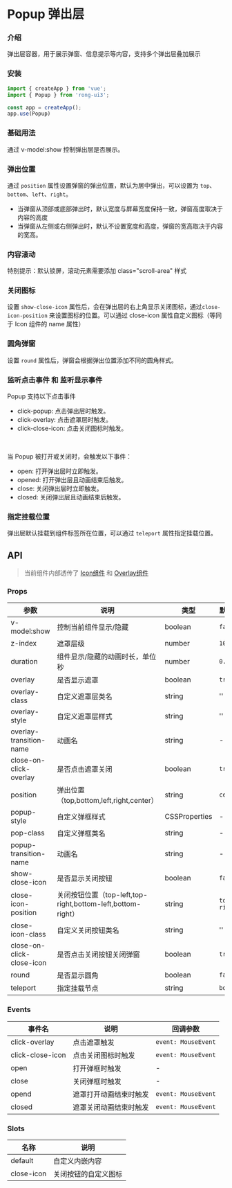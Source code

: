 # Popup 弹出层

### 介绍

弹出层容器，用于展示弹窗、信息提示等内容，支持多个弹出层叠加展示

### 安装

```js
import { createApp } from 'vue';
import { Popup } from 'rong-ui3';

const app = createApp();
app.use(Popup)
```


### 基础用法
通过 v-model:show 控制弹出层是否展示。
<script setup>
  import PopupBase from '../demo/PopupBase.vue?raw'
</script>
<HljsBlock :code="PopupBase"></HljsBlock>



### 弹出位置
通过 `position` 属性设置弹窗的弹出位置，默认为居中弹出，可以设置为 `top`、`bottom`、`left`、`right`。
* 当弹窗从顶部或底部弹出时，默认宽度与屏幕宽度保持一致，弹窗高度取决于内容的高度
* 当弹窗从左侧或右侧弹出时，默认不设置宽度和高度，弹窗的宽高取决于内容的宽高。
<script setup>
  import PopupPosition from '../demo/PopupPosition.vue?raw'
</script>
<HljsBlock :code="PopupPosition"></HljsBlock>



### 内容滚动
特别提示：默认锁屏，滚动元素需要添加 class="scroll-area" 样式 
<script setup>
  import PopupScroll from '../demo/PopupScroll.vue?raw'
</script>
<HljsBlock :code="PopupScroll"></HljsBlock>


### 关闭图标
设置 `show-close-icon` 属性后，会在弹出层的右上角显示关闭图标，通过`close-icon-position` 来设置图标的位置。可以通过 close-icon 属性自定义图标（等同于 Icon 组件的 name 属性）
<script setup>
  import PopupClose from '../demo/PopupClose.vue?raw'
</script>
<HljsBlock :code="PopupClose"></HljsBlock>



### 圆角弹窗
设置 `round` 属性后，弹窗会根据弹出位置添加不同的圆角样式。
<script setup>
  import PopupRound from '../demo/PopupRound.vue?raw'
</script>
<HljsBlock :code="PopupRound"></HljsBlock>


### 监听点击事件 和 监听显示事件
Popup 支持以下点击事件
* click-popup: 点击弹出层时触发。
* click-overlay: 点击遮罩层时触发。
* click-close-icon: 点击关闭图标时触发。

<br/>

当 Popup 被打开或关闭时，会触发以下事件：
* open: 打开弹出层时立即触发。
* opened: 打开弹出层且动画结束后触发。
* close: 关闭弹出层时立即触发。
* closed: 关闭弹出层且动画结束后触发。
<script setup>
  import PopupEventListener from '../demo/PopupEventListener.vue?raw'
</script>
<HljsBlock :code="PopupEventListener"></HljsBlock>



### 指定挂载位置
弹出层默认挂载到组件标签所在位置，可以通过 `teleport` 属性指定挂载位置。
<script setup>
  import PopupTeleport from '../demo/PopupTeleport.vue?raw'
</script>
<HljsBlock :code="PopupTeleport"></HljsBlock>


## API

> 当前组件内部透传了 [Icon组件](#/zh-CN/component/icon) 和 [Overlay组件](#/zh-CN/component/overlay)
### Props

| 参数                      | 说明                                                      | 类型          | 默认值      |
|---------------------------|---------------------------------------------------------|---------------|-------------|
| v-model:show              | 控制当前组件显示/隐藏                                     | boolean       | `false`     |
| z-index                   | 遮罩层级                                                  | number        | `1000`      |
| duration                  | 组件显示/隐藏的动画时长，单位秒                            | number        | `0.3`       |
| overlay                   | 是否显示遮罩                                              | boolean       | `true`      |
| overlay-class             | 自定义遮罩层类名                                          | string        | ''          |
| overlay-style             | 自定义遮罩层样式                                          | string        | ''          |
| overlay-transition-name   | 动画名                                                    | string        | -           |
| close-on-click-overlay    | 是否点击遮罩关闭                                          | boolean       | `true`      |
| position                  | 弹出位置（top,bottom,left,right,center）                    | string        | `center`    |
| popup-style               | 自定义弹框样式                                            | CSSProperties | -           |
| pop-class                 | 自定义弹框类名                                            | string        | -           |
| popup-transition-name     | 动画名                                                    | string        | -           |
| show-close-icon           | 是否显示关闭按钮                                          | boolean       | `false`     |
| close-icon-position       | 关闭按钮位置（top-left,top-right,bottom-left,bottom-right） | string        | `top-right` |
| close-icon-class          | 自定义关闭按钮类名                                        | string        | ''          |
| close-on-click-close-icon | 是否点击关闭按钮关闭弹窗                                  | boolean       | `true`      |
| round                     | 是否显示圆角                                              | boolean       | `false`     |
| teleport                  | 指定挂载节点                                              | string        | `body`      |



### Events

| 事件名           | 说明                   | 回调参数       |
|------------------|------------------------|----------------|
| click-overlay    | 点击遮罩触发           | `event: MouseEvent` |
| click-close-icon | 点击关闭图标时触发     | `event: MouseEvent` |
| open             | 打开弹框时触发         | -              |
| close            | 关闭弹框时触发         | -              |
| opend            | 遮罩打开动画结束时触发 | `event: MouseEvent` |
| closed           | 遮罩关闭动画结束时触发 | `event: MouseEvent` |


### Slots

| 名称 | 说明       |
| ------ | ---------- |
| default  | 自定义内嵌内容 |
| close-icon  | 关闭按钮的自定义图标 |